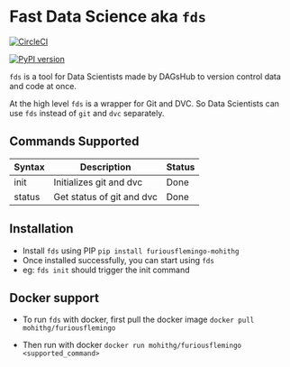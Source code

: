 # Fast Data Science aka `fds`

[![CircleCI](https://circleci.com/gh/mohithg/furious-flemingo.svg?style=svg)](https://app.circleci.com/pipelines/github/mohithg/furious-flemingo)

[![PyPI version](https://badge.fury.io/py/furiousflemingo-mohithg.svg)](https://badge.fury.io/py/furiousflemingo-mohithg)

`fds` is a tool for Data Scientists made by DAGsHub to version control
data and code at once.

At the high level `fds` is a wrapper for Git and DVC. So Data Scientists
can use `fds` instead of `git` and `dvc` separately.

## Commands Supported

| Syntax | Description               | Status      |
|--------|---------------------------|-------------|
| init   | Initializes git and dvc   | Done        |
| status | Get status of git and dvc | Done        |

## Installation

- Install `fds` using PIP `pip install furiousflemingo-mohithg`
- Once installed successfully, you can start using `fds`
- eg: `fds init` should trigger the init command

## Docker support

- To run `fds` with docker, first pull the docker image
`docker pull mohithg/furiousflemingo`

- Then run with docker
`docker run mohithg/furiousflemingo <supported_command>`
